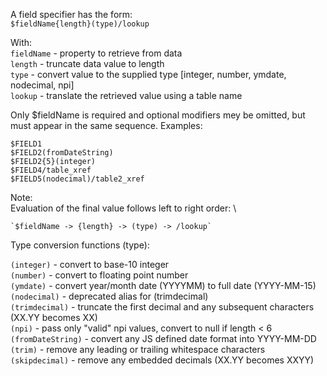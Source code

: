 A field specifier has the form: \
  `$fieldName{length}(type)/lookup`

With: \
  `fieldName` - property to retrieve from data \
  `length` - truncate data value to length \
  `type` - convert value to the supplied type [integer, number, ymdate, nodecimal, npi] \
  `lookup` - translate the retrieved value using a table name

Only $fieldName is required and optional modifiers mey be omitted, but must appear
in the same sequence. Examples:

  `$FIELD1` \
  `$FIELD2(fromDateString)` \
  `$FIELD2{5}(integer)` \
  `$FIELD4/table_xref` \
  `$FIELD5(nodecimal)/table2_xref`

Note: \
  Evaluation of the final value follows left to right order: \

    `$fieldName -> {length} -> (type) -> /lookup`

Type conversion functions (type):

  `(integer)` - convert to base-10 integer \
  `(number)` - convert to floating point number \
  `(ymdate)` - convert year/month date (YYYYMM) to full date (YYYY-MM-15) \
  `(nodecimal)` - deprecated alias for (trimdecimal) \
  `(trimdecimal)` - truncate the first decimal and any subsequent characters (XX.YY becomes XX)  \
  `(npi)` - pass only "valid" npi values, convert to null if length < 6 \
  `(fromDateString)` - convert any JS defined date format into YYYY-MM-DD \
  `(trim)` - remove any leading or trailing whitespace characters \
  `(skipdecimal)` - remove any embedded decimals (XX.YY becomes XXYY)